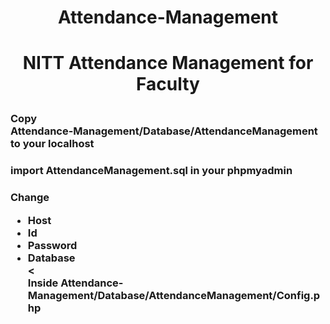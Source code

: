 
# <p align="center">Attendance-Management</p>
# <p align="center">NITT Attendance Management for Faculty

### Copy<br>Attendance-Management/Database/AttendanceManagement to your localhost

### import AttendanceManagement.sql in your phpmyadmin

### Change<br><ul><li>Host</li><li>Id</li><li>Password</li><li>Database</li><<br>Inside Attendance-Management/Database/AttendanceManagement/Config.php



